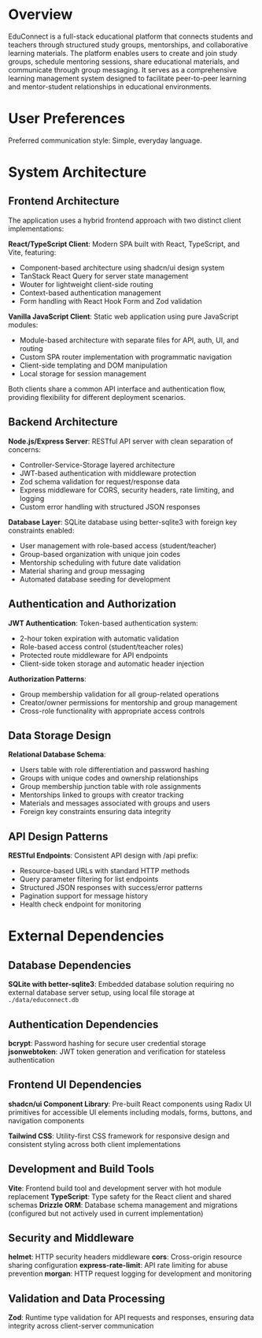 # Overview

EduConnect is a full-stack educational platform that connects students and teachers through structured study groups, mentorships, and collaborative learning materials. The platform enables users to create and join study groups, schedule mentoring sessions, share educational materials, and communicate through group messaging. It serves as a comprehensive learning management system designed to facilitate peer-to-peer learning and mentor-student relationships in educational environments.

# User Preferences

Preferred communication style: Simple, everyday language.

# System Architecture

## Frontend Architecture
The application uses a hybrid frontend approach with two distinct client implementations:

**React/TypeScript Client**: Modern SPA built with React, TypeScript, and Vite, featuring:
- Component-based architecture using shadcn/ui design system
- TanStack React Query for server state management
- Wouter for lightweight client-side routing
- Context-based authentication management
- Form handling with React Hook Form and Zod validation

**Vanilla JavaScript Client**: Static web application using pure JavaScript modules:
- Module-based architecture with separate files for API, auth, UI, and routing
- Custom SPA router implementation with programmatic navigation
- Client-side templating and DOM manipulation
- Local storage for session management

Both clients share a common API interface and authentication flow, providing flexibility for different deployment scenarios.

## Backend Architecture
**Node.js/Express Server**: RESTful API server with clean separation of concerns:
- Controller-Service-Storage layered architecture
- JWT-based authentication with middleware protection
- Zod schema validation for request/response data
- Express middleware for CORS, security headers, rate limiting, and logging
- Custom error handling with structured JSON responses

**Database Layer**: SQLite database using better-sqlite3 with foreign key constraints enabled:
- User management with role-based access (student/teacher)
- Group-based organization with unique join codes
- Mentorship scheduling with future date validation
- Material sharing and group messaging
- Automated database seeding for development

## Authentication and Authorization
**JWT Authentication**: Token-based authentication system:
- 2-hour token expiration with automatic validation
- Role-based access control (student/teacher roles)
- Protected route middleware for API endpoints
- Client-side token storage and automatic header injection

**Authorization Patterns**:
- Group membership validation for all group-related operations
- Creator/owner permissions for mentorship and group management
- Cross-role functionality with appropriate access controls

## Data Storage Design
**Relational Database Schema**:
- Users table with role differentiation and password hashing
- Groups with unique codes and ownership relationships
- Group membership junction table with role assignments
- Mentorships linked to groups with creator tracking
- Materials and messages associated with groups and users
- Foreign key constraints ensuring data integrity

## API Design Patterns
**RESTful Endpoints**: Consistent API design with /api prefix:
- Resource-based URLs with standard HTTP methods
- Query parameter filtering for list endpoints
- Structured JSON responses with success/error patterns
- Pagination support for message history
- Health check endpoint for monitoring

# External Dependencies

## Database Dependencies
**SQLite with better-sqlite3**: Embedded database solution requiring no external database server setup, using local file storage at `./data/educonnect.db`

## Authentication Dependencies
**bcrypt**: Password hashing for secure user credential storage
**jsonwebtoken**: JWT token generation and verification for stateless authentication

## Frontend UI Dependencies
**shadcn/ui Component Library**: Pre-built React components using Radix UI primitives for accessible UI elements including modals, forms, buttons, and navigation components

**Tailwind CSS**: Utility-first CSS framework for responsive design and consistent styling across both client implementations

## Development and Build Tools
**Vite**: Frontend build tool and development server with hot module replacement
**TypeScript**: Type safety for the React client and shared schemas
**Drizzle ORM**: Database schema management and migrations (configured but not actively used in current implementation)

## Security and Middleware
**helmet**: HTTP security headers middleware
**cors**: Cross-origin resource sharing configuration
**express-rate-limit**: API rate limiting for abuse prevention
**morgan**: HTTP request logging for development and monitoring

## Validation and Data Processing
**Zod**: Runtime type validation for API requests and responses, ensuring data integrity across client-server communication